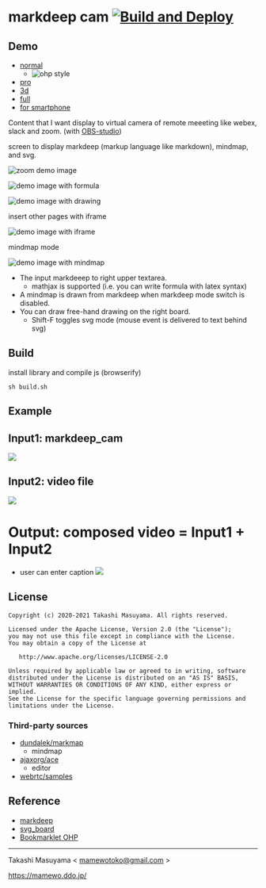 markdeep cam [![Build and Deploy](https://github.com/mamewotoko/markdeep_cam/actions/workflows/deploy.yml/badge.svg)](https://github.com/mamewotoko/markdeep_cam/actions/workflows/deploy.yml)
==============

Demo
------

* [normal](https://mamewotoko.github.io/markdeep_cam/)
  * ![ohp style](./doc/with_camera.png)
* [pro](https://mamewotoko.github.io/markdeep_cam/pro.html)
* [3d](https://mamewotoko.github.io/markdeep_cam/3d.html)
* [full](https://mamewotoko.github.io/markdeep_cam/full.html)
* [for smartphone](https://mamewotoko.github.io/markdeep_cam/index2.html)

Content that I want display to virtual camera of remote meeeting like webex, slack and zoom. (with [OBS-studio](https://obsproject.com/ja))

screen to display markdeep (markup language like markdown), mindmap, and svg.

![zoom demo image](doc/emacs_markdeep_cam.png)

![demo image with formula](doc/markdeep_cam_demo.png)

![demo image with drawing](doc/drawing.png)

insert other pages with iframe

![demo image with iframe](doc/3d.png)

mindmap mode

![demo image with mindmap](doc/mindmap.png)

* The input markdeeep to right upper textarea.
    * mathjax is supported (i.e. you can write formula with latex syntax)
* A mindmap is drawn from markdeep when markdeep mode switch is disabled.
* You can draw free-hand drawing on the right board.
    * Shift-F toggles svg mode (mouse event is delivered to text behind svg)

Build
-----

install library and compile js (browserify)

```
sh build.sh
```

Example
-------

##  Input1: markdeep_cam
![](doc/markdeep_cam.png)

## Input2: video file
  [![](http://img.youtube.com/vi/DnQBxVAb0Hg/0.jpg)](https://youtu.be/DnQBxVAb0Hg)

# Output: composed video = Input1 + Input2
* user can enter caption
![](doc/obs-studio.png)

License
-------

    Copyright (c) 2020-2021 Takashi Masuyama. All rights reserved.

    Licensed under the Apache License, Version 2.0 (the "License");
    you may not use this file except in compliance with the License.
    You may obtain a copy of the License at

       http://www.apache.org/licenses/LICENSE-2.0

    Unless required by applicable law or agreed to in writing, software
    distributed under the License is distributed on an "AS IS" BASIS,
    WITHOUT WARRANTIES OR CONDITIONS OF ANY KIND, either express or implied.
    See the License for the specific language governing permissions and
    limitations under the License.

### Third-party sources

* [dundalek/markmap](https://github.com/dundalek/markmap)
    * mindmap
* [ajaxorg/ace](https://github.com/ajaxorg/ace)
    * editor
* [webrtc/samples](https://github.com/webrtc/samples)

Reference
----------

* [markdeep](https://casual-effects.com/markdeep/)
* [svg_board](https://mamewo.ddo.jp/svg_b/note.html)
* [Bookmarklet OHP](https://mamewo.ddo.jp/bookmarklet_ohp.html)

----
Takashi Masuyama < mamewotoko@gmail.com >

https://mamewo.ddo.jp/
